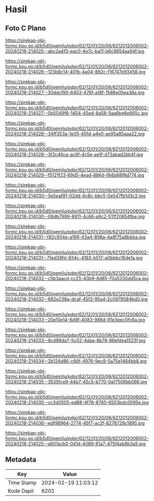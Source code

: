 # Hasil

## Foto C Plano

https://sirekap-obj-formc.kpu.go.id/b5d0/pemilu/pdpr/62/12/01/20/06/6212012006002-20240218-214025--abc2a4f3-eac0-4e7c-ba11-b6c9654aa94f.jpg

https://sirekap-obj-formc.kpu.go.id/b5d0/pemilu/pdpr/62/12/01/20/06/6212012006002-20240218-214026--123b8c14-401b-4a04-892c-f16747e93458.jpg

https://sirekap-obj-formc.kpu.go.id/b5d0/pemilu/pdpr/62/12/01/20/06/6212012006002-20240218-214027--30ddcf90-6403-476f-a18f-1586e05ea38a.jpg

https://sirekap-obj-formc.kpu.go.id/b5d0/pemilu/pdpr/62/12/01/20/06/6212012006002-20240218-214027--0b5049f8-1454-45ed-8a58-5aa6be6e665c.jpg

https://sirekap-obj-formc.kpu.go.id/b5d0/pemilu/pdpr/62/12/01/20/06/6212012006002-20240218-214028--34ff353a-1e05-45fd-a4e0-ae95a85aaa22.jpg

https://sirekap-obj-formc.kpu.go.id/b5d0/pemilu/pdpr/62/12/01/20/06/6212012006002-20240218-214028--3f3c46ca-ac6f-4c5e-ae1f-d73abad2bb4f.jpg

https://sirekap-obj-formc.kpu.go.id/b5d0/pemilu/pdpr/62/12/01/20/06/6212012006002-20240218-214029--f5121f23-69d5-4ead-886d-f84b88f8d774.jpg

https://sirekap-obj-formc.kpu.go.id/b5d0/pemilu/pdpr/62/12/01/20/06/6212012006002-20240218-214030--5e5eaf91-02dd-4c8c-bbc5-0e547fb1d3c2.jpg

https://sirekap-obj-formc.kpu.go.id/b5d0/pemilu/pdpr/62/12/01/20/06/6212012006002-20240218-214030--06db7999-8911-4c66-a9c2-511f20854fbe.jpg

https://sirekap-obj-formc.kpu.go.id/b5d0/pemilu/pdpr/62/12/01/20/06/6212012006002-20240218-214031--f82c934e-a199-43a4-898a-4a8f75a8bbba.jpg

https://sirekap-obj-formc.kpu.go.id/b5d0/pemilu/pdpr/62/12/01/20/06/6212012006002-20240218-214031--71ed39fd-934c-4183-b517-a0bbbc16de1a.jpg

https://sirekap-obj-formc.kpu.go.id/b5d0/pemilu/pdpr/62/12/01/20/06/6212012006002-20240218-214032--c5b3aacd-cc25-43b9-8d85-70a5330dd5ca.jpg

https://sirekap-obj-formc.kpu.go.id/b5d0/pemilu/pdpr/62/12/01/20/06/6212012006002-20240218-214032--882e238a-dcaf-45f3-95a4-2c0979084bd0.jpg

https://sirekap-obj-formc.kpu.go.id/b5d0/pemilu/pdpr/62/12/01/20/06/6212012006002-20240218-214033--20e10e14-6d9f-4083-988d-91e3eec0fc6a.jpg

https://sirekap-obj-formc.kpu.go.id/b5d0/pemilu/pdpr/62/12/01/20/06/6212012006002-20240218-214033--8cd88da7-5c02-4daa-8b78-86efdea1523f.jpg

https://sirekap-obj-formc.kpu.go.id/b5d0/pemilu/pdpr/62/12/01/20/06/6212012006002-20240218-214034--2b124d86-c66f-4976-9ec8-5a75e1464bb8.jpg

https://sirekap-obj-formc.kpu.go.id/b5d0/pemilu/pdpr/62/12/01/20/06/6212012006002-20240218-214035--3535fce9-44b7-45c5-b770-0af7506bb586.jpg

https://sirekap-obj-formc.kpu.go.id/b5d0/pemilu/pdpr/62/12/01/20/06/6212012006002-20240218-214035--cc3d0505-ed88-4f76-8765-6503bdc0095e.jpg

https://sirekap-obj-formc.kpu.go.id/b5d0/pemilu/pdpr/62/12/01/20/06/6212012006002-20240218-214036--edf98964-2774-45f7-ac2f-8278729c1895.jpg

https://sirekap-obj-formc.kpu.go.id/b5d0/pemilu/pdpr/62/12/01/20/06/6212012006002-20240218-214025--a601acb0-041d-4089-81a7-475f4ab8b3a5.jpg


## Metadata

| Key        | Value               |
| ---------- | ------------------- |
| Time Stamp | 2024-02-19 11:03:12 |
| Kode Dapil | 6201                |




